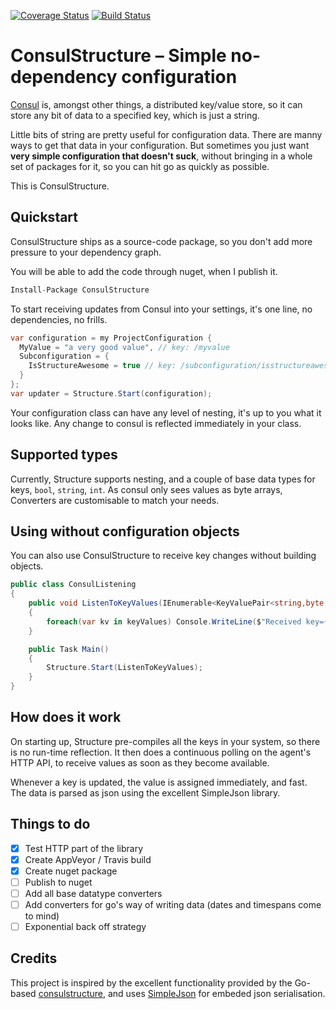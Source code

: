[![Coverage Status](https://coveralls.io/repos/github/serialseb/ConsulStructure/badge.svg?branch=master)](https://coveralls.io/github/serialseb/ConsulStructure?branch=master)
[![Build Status](https://ci.appveyor.com/api/projects/status/mp5v36y4lg76ppju?svg=true)](https://ci.appveyor.com/project/OpenRasta/consulstructure)


# ConsulStructure – Simple no-dependency configuration


[Consul](https://consul.io) is, amongst other things, a distributed key/value store,
so it can store any bit of data to a specified key, which is just a string.

Little bits of string are pretty useful for configuration data. There are manny ways
to get that data in your configuration. But sometimes you just want **very simple
configuration that doesn't suck**, without bringing in a whole set of packages for it,
so you can hit go as quickly as possible.

This is ConsulStructure.

## Quickstart

ConsulStructure ships as a source-code package, so you don't add more pressure to your
dependency graph.

You will be able to add the code through nuget, when I publish it.

```csharp
Install-Package ConsulStructure
```

To start receiving updates from Consul into your settings, it's one line, no dependencies,
no frills.

```csharp
var configuration = my ProjectConfiguration {
  MyValue = "a very good value", // key: /myvalue
  Subconfiguration = {
    IsStructureAwesome = true // key: /subconfiguration/isstructureawesome
  }
};
var updater = Structure.Start(configuration);
```

Your configuration class can have any level of nesting, it's up to you what it looks like.
Any change to consul is reflected immediately in your class.

## Supported types

Currently, Structure supports nesting, and a couple of base data types for keys, `bool`, `string`,
`int`. As consul only sees values as byte arrays, Converters are customisable to match your needs.

## Using without configuration objects

You can also use ConsulStructure to receive key changes without building objects.

```csharp
public class ConsulListening
{
    public void ListenToKeyValues(IEnumerable<KeyValuePair<string,byte[]>> keyValues)
    {
        foreach(var kv in keyValues) Console.WriteLine($"Received key={kv.Key} with value {Encoding.UTF8.GetString(kv.Value)}");
    }

    public Task Main()
    {
        Structure.Start(ListenToKeyValues);
    }
}
```

## How does it work

On starting up, Structure pre-compiles all the keys in your system, so there is no run-time
reflection. It then does a continuous polling on the agent's HTTP API, to receive values
as soon as they become available.

Whenever a key is updated, the value is assigned immediately, and fast. The data is parsed as
json using the excellent SimpleJson library.

## Things to do

 - [x] Test HTTP part of the library
 - [x] Create AppVeyor / Travis build
 - [x] Create nuget package
 - [ ] Publish to nuget
 - [ ] Add all base datatype converters
 - [ ] Add converters for go's way of writing data (dates and timespans come to mind)
 - [ ] Exponential back off strategy

## Credits

This project is inspired by the excellent functionality provided by the Go-based
[consulstructure](https://github.com/mitchellh/consulstructure/), and uses
[SimpleJson](https://github.com/facebook-csharp-sdk/simple-json) for embeded json serialisation.
